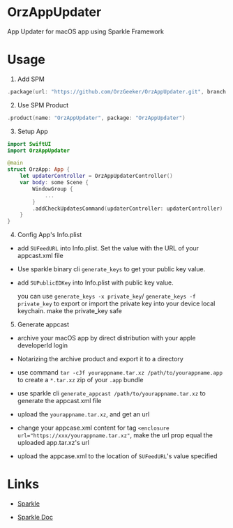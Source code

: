 # OrzAppUpdater

App Updater for macOS app using Sparkle Framework


# Usage


1. Add SPM

```swift
.package(url: "https://github.com/OrzGeeker/OrzAppUpdater.git", branch: "main")
```

2. Use SPM Product

```swift 
.product(name: "OrzAppUpdater", package: "OrzAppUpdater")
```

3. Setup App

```swift
import SwiftUI
import OrzAppUpdater

@main
struct OrzApp: App {
    let updaterController = OrzAppUpdaterController()
    var body: some Scene {
        WindowGroup {
            ...
        }
        .addCheckUpdatesCommand(updaterController: updaterController)
    }
}
```

4. Config App's Info.plist

- add `SUFeedURL` into Info.plist. Set the value with the URL of your appcast.xml file

- Use sparkle binary cli `generate_keys` to get your public key value. 

- add `SUPublicEDKey` into Info.plist with public key value. 

    you can use `generate_keys -x private_key`/ `generate_keys -f private_key` to export 
    or import the private key into your device local keychain. make the private_key safe

5. Generate appcast

- archive your macOS app by direct distribution with your apple developerId login

- Notarizing the archive product and export it to a directory

- use command `tar -cJf yourappname.tar.xz /path/to/yourappname.app` to create a `*.tar.xz` zip of your `.app` bundle

- use sparkle cli `generate_appcast /path/to/yourappname.tar.xz` to generate the appcast.xml file

- upload the `yourappname.tar.xz`, and get an url

- change your appcase.xml content for tag `<enclosure url="https://xxx/yourappname.tar.xz"`, make the url prop equal the uploaded app.tar.xz's url

- upload the appcase.xml to the location of `SUFeedURL`'s value specified

# Links

- [Sparkle](https://sparkle-project.org/)

- [Sparkle Doc](https://sparkle-project.org/documentation/)
